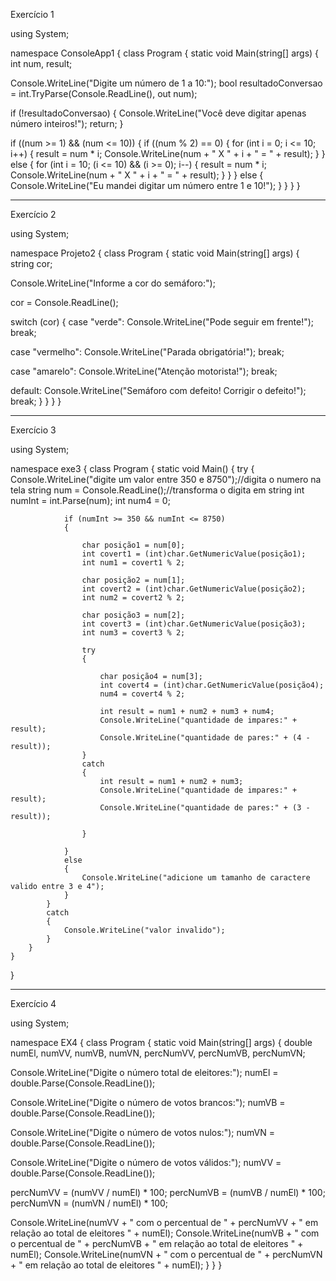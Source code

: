 Exercício 1

using System;

namespace ConsoleApp1
{
class Program
{
static void Main(string[] args)
{
int num, result;



Console.WriteLine("Digite um número de 1 a 10:");
bool resultadoConversao = int.TryParse(Console.ReadLine(), out num);



if (!resultadoConversao)
{
Console.WriteLine("Você deve digitar apenas número inteiros!");
return;
}



if ((num >= 1) && (num <= 10))
{
if ((num % 2) == 0)
{
for (int i = 0; i <= 10; i++)
{
result = num * i;
Console.WriteLine(num + " X " + i + " = " + result);
}
}
else
{
for (int i = 10; (i <= 10) && (i >= 0); i--)
{
result = num * i;
Console.WriteLine(num + " X " + i + " = " + result);
}
}
}
else
{
Console.WriteLine("Eu mandei digitar um número entre 1 e 10!");
}
}
}
}

---------------------------------------------------------------------------------------------------------------------------------------------------------------
Exercício 2

using System;



namespace Projeto2
{
class Program
{
static void Main(string[] args)
{
string cor;



Console.WriteLine("Informe a cor do semáforo:");



cor = Console.ReadLine();



switch (cor)
{
case "verde":
Console.WriteLine("Pode seguir em frente!");
break;



case "vermelho":
Console.WriteLine("Parada obrigatória!");
break;



case "amarelo":
Console.WriteLine("Atenção motorista!");
break;



default:
Console.WriteLine("Semáforo com defeito! Corrigir o defeito!");
break;
}
}
}
}

-------------------------------------------------------------------------------------------------------------------------------------------------------------------
Exercício 3

using System;

namespace exe3
{
    class Program
    {
        static void Main()
        {
            try
            {
                Console.WriteLine("digite um valor entre 350 e 8750");//digita o numero na tela
                string num = Console.ReadLine();//transforma o digita em string
                int numInt = int.Parse(num);
                int num4 = 0;

                if (numInt >= 350 && numInt <= 8750)
                {

                    char posição1 = num[0];
                    int covert1 = (int)char.GetNumericValue(posição1);
                    int num1 = covert1 % 2;

                    char posição2 = num[1];
                    int covert2 = (int)char.GetNumericValue(posição2);
                    int num2 = covert2 % 2;

                    char posição3 = num[2];
                    int covert3 = (int)char.GetNumericValue(posição3);
                    int num3 = covert3 % 2;

                    try
                    {

                        char posição4 = num[3];
                        int covert4 = (int)char.GetNumericValue(posição4);
                        num4 = covert4 % 2;

                        int result = num1 + num2 + num3 + num4;
                        Console.WriteLine("quantidade de impares:" + result);
                        Console.WriteLine("quantidade de pares:" + (4 - result));
                    }
                    catch
                    {
                        int result = num1 + num2 + num3;
                        Console.WriteLine("quantidade de impares:" + result);
                        Console.WriteLine("quantidade de pares:" + (3 - result));

                    }

                }
                else
                {
                    Console.WriteLine("adicione um tamanho de caractere valido entre 3 e 4");
                }
            }
            catch
            {
                Console.WriteLine("valor invalido");
            }
        }
    }
}








-------------------------------------------------------------------------------------------------------------------------------------------------------------
Exercício 4

using System;



namespace EX4
{
class Program
{
static void Main(string[] args)
{
double numEl, numVV, numVB, numVN, percNumVV, percNumVB, percNumVN;



Console.WriteLine("Digite o número total de eleitores:");
numEl = double.Parse(Console.ReadLine());



Console.WriteLine("Digite o número de votos brancos:");
numVB = double.Parse(Console.ReadLine());



Console.WriteLine("Digite o número de votos nulos:");
numVN = double.Parse(Console.ReadLine());



Console.WriteLine("Digite o número de votos válidos:");
numVV = double.Parse(Console.ReadLine());



percNumVV = (numVV / numEl) * 100;
percNumVB = (numVB / numEl) * 100;
percNumVN = (numVN / numEl) * 100;



Console.WriteLine(numVV + " com o percentual de " + percNumVV + " em relação ao total de eleitores " + numEl);
Console.WriteLine(numVB + " com o percentual de " + percNumVB + " em relação ao total de eleitores " + numEl);
Console.WriteLine(numVN + " com o percentual de " + percNumVN + " em relação ao total de eleitores " + numEl);
}
}
}
